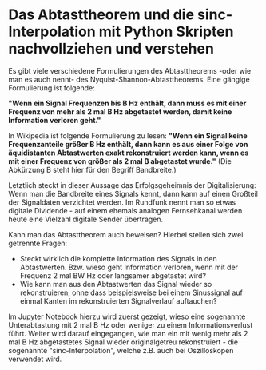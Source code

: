 # Das Abtasttheorem und die sinc-Interpolation mit Python Skripten nachvollziehen und verstehen 

Es gibt viele verschiedene Formulierungen des Abtasttheorems -oder wie man es auch nennt- des Nyquist-Shannon-Abtasttheorems. Eine gängige Formulierung ist folgende:

**"Wenn ein Signal Frequenzen bis B Hz enthält, dann muss es mit einer Frequenz von mehr als 2 mal B Hz abgetastet werden, damit keine Information verloren geht."**

In Wikipedia ist folgende Formulierung zu lesen:
**"Wenn ein Signal keine Frequenzanteile größer B Hz enthält, dann kann es aus einer Folge von äquidistanten Abtastwerten exakt rekonstruiert werden kann, wenn es mit einer Frequenz von größer als 2 mal B abgetastet wurde."**
(Die Abkürzung B steht hier für den Begriff Bandbreite.)

Letztlich steckt in dieser Aussage das Erfolgsgeheimnis der Digitalisierung: Wenn man die Bandbreite eines Signals kennt, dann kann auf einen Großteil der Signaldaten verzichtet werden. Im Rundfunk nennt man so etwas digitale Dividende - auf einem ehemals analogen Fernsehkanal werden heute eine Vielzahl digitale Sender übertragen.

Kann man das Abtasttheorem auch beweisen? Hierbei stellen sich zwei getrennte Fragen:
* Steckt wirklich die komplette Information des Signals in den Abtastwerten. Bzw. wieso geht Information verloren, wenn mit der Frequenz 2 mal BW Hz oder langsamer abgetastet wird?
* Wie kann man aus den Abtastwerten das Signal wieder so rekonstruieren, ohne dass beispielsweise bei einem Sinussignal auf einmal Kanten im rekonstruierten Signalverlauf auftauchen?

Im Jupyter Notebook hierzu wird zuerst gezeigt, wieso eine sogenannte Unterabtastung mit 2 mal B Hz oder weniger zu einem Informationsverlust führt. Weiter wird darauf eingegangen, wie man ein mit wenig mehr als 2 mal B Hz abgetastetes Signal wieder originalgetreu rekonstruiert - die sogenannte "sinc-Interpolation", welche z.B. auch bei Oszilloskopen verwendet wird.
